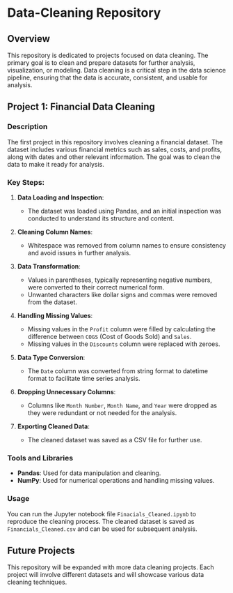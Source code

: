 # Data-Cleaning Repository

## Overview

This repository is dedicated to projects focused on data cleaning. The primary goal is to clean and prepare datasets for further analysis, visualization, or modeling. Data cleaning is a critical step in the data science pipeline, ensuring that the data is accurate, consistent, and usable for analysis.

## Project 1: Financial Data Cleaning

### Description

The first project in this repository involves cleaning a financial dataset. The dataset includes various financial metrics such as sales, costs, and profits, along with dates and other relevant information. The goal was to clean the data to make it ready for analysis.

### Key Steps:

1. **Data Loading and Inspection**:
    - The dataset was loaded using Pandas, and an initial inspection was conducted to understand its structure and content.

2. **Cleaning Column Names**:
    - Whitespace was removed from column names to ensure consistency and avoid issues in further analysis.

3. **Data Transformation**:
    - Values in parentheses, typically representing negative numbers, were converted to their correct numerical form.
    - Unwanted characters like dollar signs and commas were removed from the dataset.

4. **Handling Missing Values**:
    - Missing values in the `Profit` column were filled by calculating the difference between `COGS` (Cost of Goods Sold) and `Sales`.
    - Missing values in the `Discounts` column were replaced with zeroes.

5. **Data Type Conversion**:
    - The `Date` column was converted from string format to datetime format to facilitate time series analysis.

6. **Dropping Unnecessary Columns**:
    - Columns like `Month Number`, `Month Name`, and `Year` were dropped as they were redundant or not needed for the analysis.

7. **Exporting Cleaned Data**:
    - The cleaned dataset was saved as a CSV file for further use.

### Tools and Libraries

- **Pandas**: Used for data manipulation and cleaning.
- **NumPy**: Used for numerical operations and handling missing values.

### Usage

You can run the Jupyter notebook file `Finacials_Cleaned.ipynb` to reproduce the cleaning process. The cleaned dataset is saved as `Financials_Cleaned.csv` and can be used for subsequent analysis.

## Future Projects

This repository will be expanded with more data cleaning projects. Each project will involve different datasets and will showcase various data cleaning techniques.
